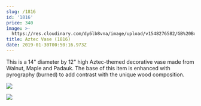 ```yaml
---
slug: /1816
id: '1816'
price: 340
image: >-
  https://res.cloudinary.com/dy6lb8vna/image/upload/v1548276582/GB%20Bowlworks%20Gallery/IMG_1696a.jpg
title: Aztec Vase (1816)
date: 2019-01-30T00:50:16.973Z
---
```

This is a 14" diameter by 12" high Aztec-themed decorative vase made from Walnut, Maple and Padauk.  The base of this item is enhanced with pyrography (burned) to add contrast with the unique wood composition.

![](https://res.cloudinary.com/dy6lb8vna/image/upload/v1549253590/GB%20Bowlworks%20Gallery/IMG_1688.jpg)

![](https://res.cloudinary.com/dy6lb8vna/image/upload/a_0/v1/GB%20Bowlworks%20Gallery/IMG_1645.jpg)
